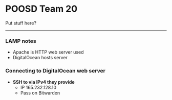 # POOSD Team 20

Put stuff here?

---

### LAMP notes
- Apache is HTTP web server used
- DigitalOcean hosts server

### Connecting to DigitalOcean web server
- **SSH to via IPv4 they provide**
    - IP 165.232.128.10
    - Pass on Bitwarden
